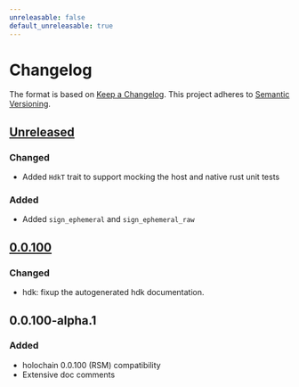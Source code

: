 ```yaml
---
unreleasable: false
default_unreleasable: true
---
```


# Changelog
The format is based on [Keep a Changelog](https://keepachangelog.com/en/1.0.0/).
This project adheres to [Semantic Versioning](https://semver.org/spec/v2.0.0.html).

## [Unreleased]

### Changed

- Added `HdkT` trait to support mocking the host and native rust unit tests

### Added
- Added `sign_ephemeral` and `sign_ephemeral_raw`

## [0.0.100]

### Changed
- hdk: fixup the autogenerated hdk documentation.

## 0.0.100-alpha.1

### Added
- holochain 0.0.100 (RSM) compatibility
- Extensive doc comments

[Unreleased]: https://github.com/holochain/holochain/compare/hdk-v0.0.100...HEAD
[0.0.100]: https://github.com/holochain/holochain/compare/hdk-v0.0.100-alpha1..hdk-v0.0.100
